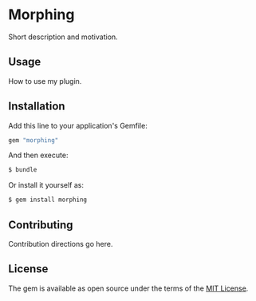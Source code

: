 # Morphing
Short description and motivation.

## Usage
How to use my plugin.

## Installation
Add this line to your application's Gemfile:

```ruby
gem "morphing"
```

And then execute:
```bash
$ bundle
```

Or install it yourself as:
```bash
$ gem install morphing
```

## Contributing
Contribution directions go here.

## License
The gem is available as open source under the terms of the [MIT License](https://opensource.org/licenses/MIT).
